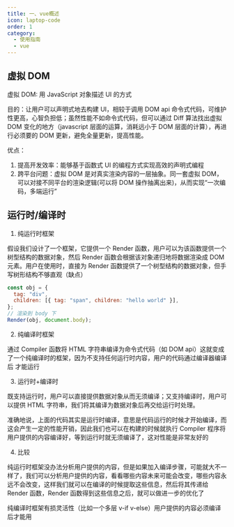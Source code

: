 ```yaml
---
title: 一、vue概述
icon: laptop-code
order: 1
category:
  - 使用指南
  - vue
---
```


## 虚拟 DOM

虚拟 DOM: 用 JavaScript 对象描述 UI 的方式

目的：让用户可以声明式地去构建 UI，相较于调用 DOM api 命令式代码，可维护性更高，心智负担低；虽然性能不如命令式代码，但可以通过 Diff 算法找出虚拟 DOM 变化的地方（javascript 层面的运算，消耗远小于 DOM 层面的计算），再进行必须要的 DOM 更新，避免全量更新，提高性能。

优点：

1. 提高开发效率：能够基于函数式 UI 的编程方式实现高效的声明式编程
2. 跨平台问题：虚拟 DOM 是对真实渲染内容的一层抽象。同一套虚拟 DOM，可以对接不同平台的渲染逻辑(可以将 DOM 操作抽离出来)，从而实现“一次编码，多端运行”

## 运行时/编译时

1. 纯运行时框架

假设我们设计了一个框架，它提供一个 Render 函数，用户可以为该函数提供一个树型结构的数据对象，然后 Render 函数会根据该对象递归地将数据渲染成 DOM 元素。用户在使用时，直接为 Render 函数提供了一个树型结构的数据对象，但手写树形结构不够直观（缺点）

```js
const obj = {
  tag: "div",
  children: [{ tag: "span", children: "hello world" }],
};
// 渲染到 body 下
Render(obj, document.body);
```

2. 纯编译时框架

通过 Compiler 函数将 HTML 字符串编译为命令式代码（如 DOM api）这就变成了一个纯编译时的框架，因为不支持任何运行时内容，用户的代码通过编译器编译后
才能运行

3. 运行时+编译时

既支持运行时，用户可以直接提供数据对象从而无须编译；又支持编译时，用户可以提供 HTML 字符串，我们将其编译为数据对象后再交给运行时处理。

准确地说，上面的代码其实是运行时编译，意思是代码运行的时候才开始编译，而这会产生一定的性能开销，因此我们也可以在构建的时候就执行 Compiler 程序将
用户提供的内容编译好，等到运行时就无须编译了，这对性能是非常友好的

4. 比较

纯运行时框架没办法分析用户提供的内容，但是如果加入编译步骤，可能就大不一样了，我们可以分析用户提供的内容，看看哪些内容未来可能会改变，哪些内容永远不会改变，这样我们就可以在编译的时候提取这些信息，然后将其传递给 Render 函数，Render 函数得到这些信息之后，就可以做进一步的优化了

纯编译时框架有损灵活性（比如一个多层 v-if v-else）用户提供的内容必须编译后才能用
